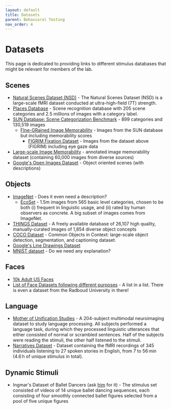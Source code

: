 ```yaml
---
layout: default
title: Datasets 
parent: Behavioral Testing 
nav_order: 4
---
```


# Datasets

This page is dedicated to providing links to different stimulus databases that might be relevant for members of the lab.

## Scenes

* [Natural Scenes Dataset (NSD)](https://naturalscenesdataset.org/) - The Natural Scenes Dataset (NSD) is a large-scale fMRI dataset conducted at ultra-high-field (7T) strength.
* [Places Database](http://places.csail.mit.edu/) - Scene recognition database with 205 scene categories and 2.5 millions of images with a category label.
* [SUN Database: Scene Categorization Benchmark](https://vision.princeton.edu/projects/2010/SUN/) - 899 categories and 130,519 images
    * [FIne-GRained Image Memorability](http://figrim.mit.edu/) - Images from the SUN database but including memorability scores
        * [FIGRIM Fixation Dataset](http://figrim.mit.edu/index_eyetracking.html) - Images from the dataset above (FIGRIM) including eye gaze data
* [Large-scale Image Memorability](http://memorability.csail.mit.edu/) - annotated image memorability dataset (containing 60,000 images from diverse sources)
* [Google's Open Images Dataset](https://storage.googleapis.com/openimages/web/index.html) - Object oriented scenes (with descriptions)


## Objects 

* [ImageNet](https://www.image-net.org/) - Does it even need a description?
    * [EcoSet](https://www.kietzmannlab.org/ecoset/) - 1.5m images from 565 basic level categories, chosen to be both (i) frequent in linguistic usage, and (ii) rated by human observers as concrete. A big subset of images comes from ImageNet.
* [THINGS Dataset](https://things-initiative.org/) - A freely available database of 26,107 high quality, manually-curated images of 1,854 diverse object concepts
* [COCO Dataset](https://cocodataset.org/#home) - Common Objects in Context: large-scale object detection, segmentation, and captioning dataset.
* [Google's Line Drawings Dataset](https://quickdraw.withgoogle.com/data)
* [MNIST dataset](http://yann.lecun.com/exdb/mnist/) - Do we need any explanation?


## Faces

* [10k Adult US Faces](https://www.wilmabainbridge.com/facememorability2.html)
* [List of Face Datasets following different purposes](https://rystoli.github.io/FSTC.html#stim) - A list in a list. There is even a dataset from the Radboud University in there!

## Language 

* [Mother of Unification Studies](https://www.nature.com/articles/s41597-019-0020-y) - A 204-subject multimodal neuroimaging dataset to study language processing. All subjects performed a language task, during which they processed linguistic utterances that either consisted of normal or scrambled sentences. Half of the subjects were reading the stimuli, the other half listened to the stimuli.
* [Narratives Dataset](https://www.nature.com/articles/s41597-021-01033-3) - Dataset containing the fMRI recordings of 345 individuals listening to 27 spoken stories in English, from 7 to 56 min (4.6 h of unique stimulus in total).

## Dynamic Stimuli

* Ingmar's Dataset of Ballet Dancers (ask [him](https://x.com/ingmarvries?lang=es) for it) - The stimulus set consisted of videos of 14 unique ballet dancing sequences, each consisting of four smoothly connected ballet figures selected from a pool of five unique figures
